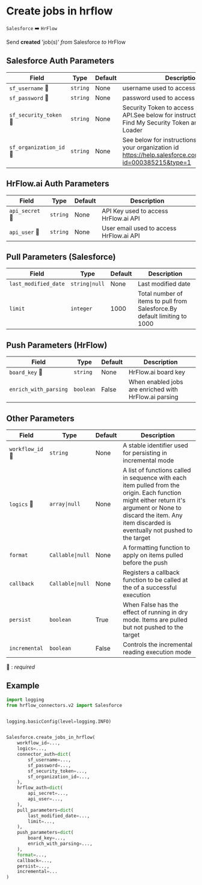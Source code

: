 # Create jobs in hrflow
`Salesforce` :arrow_right: `HrFlow`

Send **created** 'job(s)' _from_ Salesforce _to_ HrFlow



## Salesforce Auth Parameters

| Field | Type | Default | Description |
| ----- | ---- | ------- | ----------- |
| `sf_username` :red_circle: | `string` | None | username used to access Salesforce API |
| `sf_password` :red_circle: | `string` | None | password used to access Salesforce API |
| `sf_security_token` :red_circle: | `string` | None | Security Token to access Salesforce API.See below for instructions: How Can I Find My Security Token and Use It in Data Loader | Salesforce Platform  https://www.youtube.com/watch?v=nYbfxeSGKFM&ab_channel=SalesforceSupport |
| `sf_organization_id` :red_circle: | `string` | None | See below for instructions: How to find your organization id  https://help.salesforce.com/s/articleView?id=000385215&type=1 |

## HrFlow.ai Auth Parameters

| Field | Type | Default | Description |
| ----- | ---- | ------- | ----------- |
| `api_secret` :red_circle: | `string` | None | API Key used to access HrFlow.ai API |
| `api_user` :red_circle: | `string` | None | User email used to access HrFlow.ai API |

## Pull Parameters (Salesforce)

| Field | Type | Default | Description |
| ----- | ---- | ------- | ----------- |
| `last_modified_date`  | `string\|null` | None | Last modified date |
| `limit`  | `integer` | 1000 | Total number of items to pull from Salesforce.By default limiting to 1000 |

## Push Parameters (HrFlow)

| Field | Type | Default | Description |
| ----- | ---- | ------- | ----------- |
| `board_key` :red_circle: | `string` | None | HrFlow.ai board key |
| `enrich_with_parsing`  | `boolean` | False | When enabled jobs are enriched with HrFlow.ai parsing |

## Other Parameters

| Field | Type | Default | Description |
| ----- | ---- | ------- | ----------- |
| `workflow_id` :red_circle: | `string` | None | A stable identifier used for persisting in incremental mode |
| `logics` :red_circle: | `array\|null` | None | A list of functions called in sequence with each item pulled from the origin. Each function might either return it's argument or None to discard the item. Any item discarded is eventually not pushed to the target |
| `format`  | `Callable\|null` | None | A formatting function to apply on items pulled before the push |
| `callback`  | `Callable\|null` | None | Registers a callback function to be called at the of a successful execution |
| `persist`  | `boolean` | True | When False has the effect of running in dry mode. Items are pulled but not pushed to the target |
| `incremental`  | `boolean` | False | Controls the incremental reading execution mode |

:red_circle: : *required*

## Example

```python
import logging
from hrflow_connectors.v2 import Salesforce


logging.basicConfig(level=logging.INFO)


Salesforce.create_jobs_in_hrflow(
    workflow_id=...,
    logics=...,
    connector_auth=dict(
        sf_username=...,
        sf_password=...,
        sf_security_token=...,
        sf_organization_id=...,
    ),
    hrflow_auth=dict(
        api_secret=...,
        api_user=...,
    ),
    pull_parameters=dict(
        last_modified_date=...,
        limit=...,
    ),
    push_parameters=dict(
        board_key=...,
        enrich_with_parsing=...,
    ),
    format=...,
    callback=...,
    persist=...,
    incremental=...
)
```